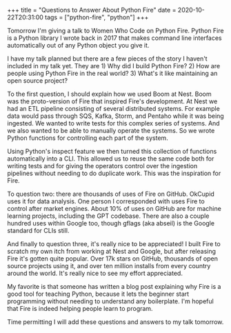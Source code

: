 +++
title = "Questions to Answer About Python Fire"
date = 2020-10-22T20:31:00
tags = ["python-fire", "python"]
+++

Tomorrow I'm giving a talk to Women Who Code on Python Fire. Python Fire is a Python library I wrote back in 2017 that makes command line interfaces automatically out of any Python object you give it.

I have my talk planned but there are a few pieces of the story I haven't included in my talk yet. They are 1) Why did I build Python Fire? 2) How are people using Python Fire in the real world? 3) What's it like maintaining an open source project?

To the first question, I should explain how we used Boom at Nest. Boom was the proto-version of Fire that inspired Fire's development. At Nest we had an ETL pipeline consisting of several distributed systems. For example data would pass through SQS, Kafka, Storm, and Pentaho while it was being ingested. We wanted to write tests for this complex series of systems. And we also wanted to be able to manually operate the systems. So we wrote Python functions for controlling each part of the system.

Using Python's inspect feature we then turned this collection of functions automatically into a CLI. This allowed us to reuse the same code both for writing tests and for giving the operators control over the ingestion pipelines without needing to do duplicate work. This was the inspiration for Fire.

To question two: there are thousands of uses of Fire on GitHub. OkCupid uses it for data analysis. One person I corresponded with uses Fire to control after market engines. About 10% of uses on GitHub are for machine learning projects, including the GPT codebase. There are also a couple hundred uses within Google too, though gflags (aka abseil) is the Google standard for CLIs still.

And finally to question three, it's really nice to be appreciated! I built Fire to scratch my own itch from working at Nest and Google, but after releasing Fire it's gotten quite popular. Over 17k stars on GitHub, thousands of open source projects using it, and over ten million installs from every country around the world. It's really nice to see my effort appreciated.

My favorite is that someone has written a blog post explaining why Fire is a good tool for teaching Python, because it lets the beginner start programming without needing to understand any boilerplate. I'm hopeful that Fire is indeed helping people learn to program.

Time permitting I will add these questions and answers to my talk tomorrow.
